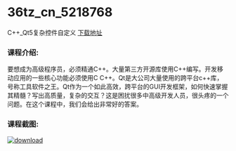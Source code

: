 # 36tz_cn_5218768
C++_Qt5复杂控件自定义
[下载地址](http://www.36tz.cn/article/5218768 "下载地址")
### 课程介绍:
要想成为高级程序员，必须精通C++。大量第三方开源库使用C++编写。开发移动应用的一些核心功能必须使用C C++。Qt是大公司大量使用的跨平台c++库，号称工具软件之王。Qt作为一个如此高效，跨平台的GUI开发框架，如何快速掌握其精髓？写出高质量，复杂的交互？这是困扰很多中高级开发人员，很头疼的一个问题。在这个课程中，我们会给出非常好的答案。

### 课程截图:
[![download](http://36tz.cn/muke_img/2021_03_2-7.png "下载地址")](http://www.36tz.cn "下载地址")
